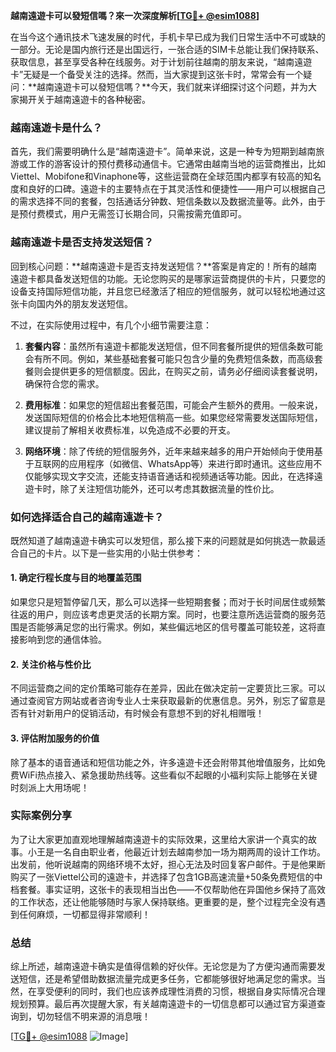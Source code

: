 **越南遠遊卡可以發短信嗎？來一次深度解析[[TG💪+ @esim1088](https://t.me/s/esim1088)]**

在当今这个通讯技术飞速发展的时代，手机卡早已成为我们日常生活中不可或缺的一部分。无论是国内旅行还是出国远行，一张合适的SIM卡总能让我们保持联系、获取信息，甚至享受各种在线服务。对于计划前往越南的朋友来说，“越南遠遊卡”无疑是一个备受关注的选择。然而，当大家提到这张卡时，常常会有一个疑问：**越南遠遊卡可以發短信嗎？**今天，我们就来详细探讨这个问题，并为大家揭开关于越南遠遊卡的各种秘密。

### 越南遠遊卡是什么？

首先，我们需要明确什么是“越南遠遊卡”。简单来说，这是一种专为短期到越南旅游或工作的游客设计的预付费移动通信卡。它通常由越南当地的运营商推出，比如Viettel、Mobifone和Vinaphone等，这些运营商在全球范围内都享有较高的知名度和良好的口碑。遠遊卡的主要特点在于其灵活性和便捷性——用户可以根据自己的需求选择不同的套餐，包括通话分钟数、短信条数以及数据流量等。此外，由于是预付费模式，用户无需签订长期合同，只需按需充值即可。

### 越南遠遊卡是否支持发送短信？

回到核心问题：**越南遠遊卡是否支持发送短信？**答案是肯定的！所有的越南遠遊卡都具备发送短信的功能。无论您购买的是哪家运营商提供的卡片，只要您的设备支持国际短信功能，并且您已经激活了相应的短信服务，就可以轻松地通过这张卡向国内外的朋友发送短信。

不过，在实际使用过程中，有几个小细节需要注意：

1. **套餐内容**：虽然所有遠遊卡都能发送短信，但不同套餐所提供的短信条数可能会有所不同。例如，某些基础套餐可能只包含少量的免费短信条数，而高级套餐则会提供更多的短信额度。因此，在购买之前，请务必仔细阅读套餐说明，确保符合您的需求。
   
2. **费用标准**：如果您的短信超出套餐范围，可能会产生额外的费用。一般来说，发送国际短信的价格会比本地短信稍高一些。如果您经常需要发送国际短信，建议提前了解相关收费标准，以免造成不必要的开支。

3. **网络环境**：除了传统的短信服务外，近年来越来越多的用户开始倾向于使用基于互联网的应用程序（如微信、WhatsApp等）来进行即时通讯。这些应用不仅能够实现文字交流，还能支持语音通话和视频通话等功能。因此，在选择遠遊卡时，除了关注短信功能外，还可以考虑其数据流量的性价比。

### 如何选择适合自己的越南遠遊卡？

既然知道了越南遠遊卡确实可以发短信，那么接下来的问题就是如何挑选一款最适合自己的卡片。以下是一些实用的小贴士供参考：

#### 1. 确定行程长度与目的地覆盖范围
如果您只是短暂停留几天，那么可以选择一些短期套餐；而对于长时间居住或频繁往返的用户，则应该考虑更灵活的长期方案。同时，也要注意所选运营商的服务范围是否能够满足您的出行需求。例如，某些偏远地区的信号覆盖可能较差，这将直接影响到您的通信体验。

#### 2. 关注价格与性价比
不同运营商之间的定价策略可能存在差异，因此在做决定前一定要货比三家。可以通过查阅官方网站或者咨询专业人士来获取最新的优惠信息。另外，别忘了留意是否有针对新用户的促销活动，有时候会有意想不到的好礼相赠哦！

#### 3. 评估附加服务的价值
除了基本的语音通话和短信功能之外，许多遠遊卡还会附带其他增值服务，比如免费WiFi热点接入、紧急援助热线等。这些看似不起眼的小福利实际上能够在关键时刻派上大用场呢！

### 实际案例分享

为了让大家更加直观地理解越南遠遊卡的实际效果，这里给大家讲一个真实的故事。小王是一名自由职业者，他最近计划去越南参加一场为期两周的设计工作坊。出发前，他听说越南的网络环境不太好，担心无法及时回复客户邮件。于是他果断购买了一张Viettel公司的遠遊卡，并选择了包含1GB高速流量+50条免费短信的中档套餐。事实证明，这张卡的表现相当出色——不仅帮助他在异国他乡保持了高效的工作状态，还让他能够随时与家人保持联络。更重要的是，整个过程完全没有遇到任何麻烦，一切都显得非常顺利！

### 总结

综上所述，越南遠遊卡确实是值得信赖的好伙伴。无论您是为了方便沟通而需要发送短信，还是希望借助数据流量完成更多任务，它都能够很好地满足您的需求。当然，在享受便利的同时，我们也应该养成理性消费的习惯，根据自身实际情况合理规划预算。最后再次提醒大家，有关越南遠遊卡的一切信息都可以通过官方渠道查询到，切勿轻信不明来源的消息哦！

[[TG💪+ @esim1088](https://t.me/s/esim1088) ![Image](https://i.postimg.cc/4NQfJmqS/Snipaste-2025-05-13-00-14-12.png)]